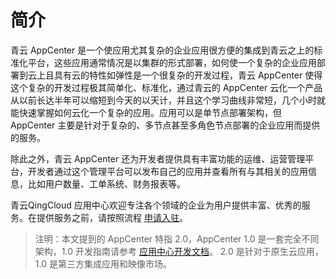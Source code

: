 ---
---

# 简介

青云 AppCenter 是一个使应用尤其复杂的企业应用很方便的集成到青云之上的标准化平台，这些应用通常情况是以集群的形式部署，如何使一个复杂的企业应用部署到云上且具有云的特性如弹性是一个很复杂的开发过程，青云 AppCenter 使得这个复杂的开发过程极其简单化、标准化，通过青云的 AppCenter 云化一个产品从以前长达半年可以缩短到今天的以天计，并且这个学习曲线非常短，几个小时就能快速掌握如何云化一个复杂的应用。应用可以是单节点部署架构，但 AppCenter 主要是针对于复杂的、多节点甚至多角色节点部署的企业应用而提供的服务。

除此之外，青云 AppCenter 还为开发者提供具有丰富功能的运维、运营管理平台，开发者通过这个管理平台可以发布自己的应用并查看所有与其相关的应用信息，比如用户数量、工单系统、财务报表等。

青云QingCloud 应用中心欢迎专注各个领域的企业为用户提供丰富、优秀的服务。在提供服务之前，请按照流程 [申请入驻](../business-process/README.html)。

> 注明：本文提到的 AppCenter 特指 2.0，AppCenter 1.0 是一套完全不同架构，1.0 开发指南请参考 [应用中心开发文档](https://docs.qingcloud.com/appcenter1)。 2.0 是针对于原生云应用，1.0 是第三方集成应用和映像市场。
